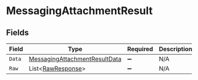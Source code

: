 # MessagingAttachmentResult


## Fields

| Field                                                                                     | Type                                                                                      | Required                                                                                  | Description                                                                               |
| ----------------------------------------------------------------------------------------- | ----------------------------------------------------------------------------------------- | ----------------------------------------------------------------------------------------- | ----------------------------------------------------------------------------------------- |
| `Data`                                                                                    | [MessagingAttachmentResultData](../../Models/Components/MessagingAttachmentResultData.md) | :heavy_minus_sign:                                                                        | N/A                                                                                       |
| `Raw`                                                                                     | List<[RawResponse](../../Models/Components/RawResponse.md)>                               | :heavy_minus_sign:                                                                        | N/A                                                                                       |
